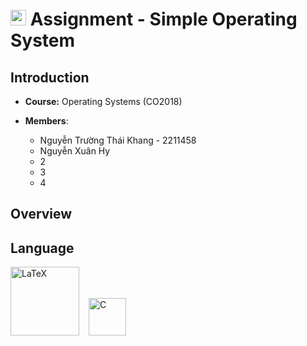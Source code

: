 
# <img src="https://upload.wikimedia.org/wikipedia/commons/f/f0/HCMCUT.svg" alt="HCMUT" width="25" /> Assignment - Simple Operating System

## Introduction
- **Course:** Operating Systems (CO2018)

- **Members**:
  
  -  Nguyễn Trường Thái Khang - 2211458
  -  Nguyễn Xuân Hy
  -  2
  -  3
  -  4

## Overview

## Language
<img src="https://upload.wikimedia.org/wikipedia/commons/9/92/LaTeX_logo.svg" alt="LaTeX" width="110" /> &ensp; <img src="https://upload.wikimedia.org/wikipedia/commons/archive/3/35/20220802133510%21The_C_Programming_Language_logo.svg" alt="C" width="60" />
